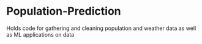# Population-Prediction
Holds code for gathering and cleaning population and weather data as well as ML applications on data
